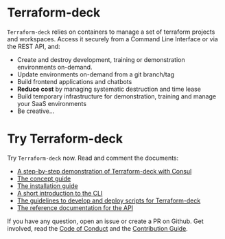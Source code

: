 # Terraform-deck

`Terraform-deck` relies on containers to manage a set of terraform projects and 
workspaces. Access it securely from a Command Line Interface or via the REST
API, and:

- Create and destroy development, training or demonstration environments 
  on-demand.
- Update environments on-demand from a git branch/tag
- Build frontend applications and chatbots
- **Reduce cost** by managing systematic destruction and time lease
- Build temporary infrastructure for demonstration, training and manage your
  SaaS environments
- Be creative...

# Try Terraform-deck

Try `Terraform-deck` now. Read and comment the documents:

- [A step-by-step demonstration of Terraform-deck with Consul](docs/TUTORIAL.md)
- [The concept guide](docs/CONCEPT.md)
- [The installation guide](docs/INSTALLATION.md)
- [A short introduction to the CLI](docs/CLI.md)
- [The guidelines to develop and deploy scripts for Terraform-deck](docs/GUIDELINES.md)
- [The reference documentation for the API](docs/REFERENCE.adoc)

If you have any question, open an issue or create a PR on Github. Get involved,
read the [Code of Conduct](docs/CODE_OF_CONDUCT.md) and the
[Contribution Guide](docs/CONTRIBUTION.md).
